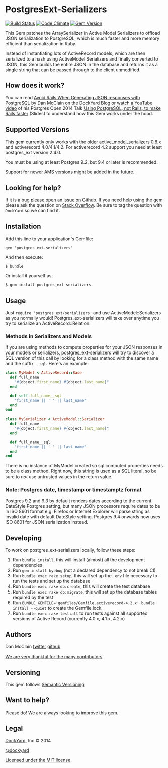 # PostgresExt-Serializers


[![Build
Status](https://secure.travis-ci.org/DockYard/postgres_ext-serializers.png?branch=master)](https://travis-ci.org/DockYard/postgres_ext-serializers)
[![Code
Climate](https://codeclimate.com/github/dockyard/postgres_ext-serializers.png)](https://codeclimate.com/github/dockyard/postgres_ext-serializers)
[![Gem
Version](https://badge.fury.io/rb/postgres_ext-serializers.png)](https://badge.fury.io/rb/postgres_ext-serializers)

This Gem patches the ArraySerializer in Active Model Serializers to offload JSON serialization to PostgreSQL, which is much faster and more memory efficient than serialization in Ruby.

Instead of instantiating lots of ActiveRecord models, which are then serialized to a hash using ActiveModel Serializers and finally converted to JSON, this Gem builds the entire JSON in the database and returns it as a single string that can be passed through to the client unmodified.

## How does it work? ##

You can read [Avoid Rails When Generating JSON responses with PostgreSQL](https://dockyard.com/blog/2014/05/27/avoid-rails-when-generating-json-responses-with-postgresql) by Dan McClain on the DockYard Blog or [watch a YouTube video](https://www.youtube.com/watch?v=tYTw3Jshrqo) of his Postgres Open 2014 Talk [Using PostgreSQL, not Rails, to make Rails faster](http://slides.com/danmcclain/postgresopen-2014) (Slides) to understand how this Gem works under the hood.

## Supported Versions ##

This gem currently only works with the older active\_model\_serializers 0.8.x and activerecord 4.0/4.1/4.2. For activerecord 4.2 support you need at least postgres\_ext version 2.4.0.

You must be using at least Postgres 9.2, but 9.4 or later is recommended.

Support for newer AMS versions might be added in the future.

## Looking for help? ##

If it is a bug [please open an issue on
Github](https://github.com/dockyard/postgres_ext-serializers/issues). If you need
help using the gem please ask the question on
[Stack Overflow](http://stackoverflow.com). Be sure to tag the
question with `DockYard` so we can find it.

## Installation

Add this line to your application's Gemfile:

    gem 'postgres_ext-serializers'

And then execute:

    $ bundle

Or install it yourself as:

    $ gem install postgres_ext-serializers

## Usage

Just `require 'postgres_ext/serializers'` and use
ActiveModel::Serializers as you normally would!
Postgres\_ext-serializers will take over anytime you try to serialize an
ActiveRecord::Relation.

### Methods in Serializers and Models

If you are using methods to compute properties for your JSON responses
in your models or serializers, postgres\_ext-serializers will try to
discover a SQL version of this call by looking for a class method with
the same name and the suffix `__sql`. Here's an example:

```ruby
class MyModel < ActiveRecord::Base
  def full_name
    "#{object.first_name} #{object.last_name}"
  end

  def self.full_name__sql
    "first_name || ' ' || last_name"
  end
end

class MySerializer < ActiveModel::Serializer
  def full_name
    "#{object.first_name} #{object.last_name}"
  end

  def full_name__sql
    "first_name || ' ' || last_name"
  end
end
```

There is no instance of MyModel created so sql computed properties needs to be
a class method. Right now, this string is used as a SQL literal, so be sure to
*not* use untrusted values in the return value.

### Note: Postgres date, timestamp or timestamptz format
Postgres 9.2 and 9.3 by default renders dates according to the current DateStyle
Postgres setting, but many JSON processors require dates to be in ISO 8601
format e.g. Firefox or Internet Explorer will parse string as invalid date with
default DateStyle setting. Postgres 9.4 onwards now uses ISO 8601 for JSON
serialization instead.

## Developing

To work on postgres\_ext-serializers locally, follow these steps:

 1. Run `bundle install`, this will install (almost) all the development
    dependencies
 2. Run `gem install byebug` (not a declared dependency to not break CI)
 3. Run `bundle exec rake setup`, this will set up the `.env` file necessary to run
    the tests and set up the database
 4. Run `bundle exec rake db:create`, this will create the test database
 5. Run `bundle exec rake db:migrate`, this will set up the database tables required
    by the test
 6. Run `BUNDLE_GEMFILE='gemfiles/Gemfile.activerecord-4.2.x' bundle install --quiet` to create the Gemfile.lock.
 7. Run `bundle exec rake test:all` to run tests against all supported versions of Active Record (currently 4.0.x, 4.1.x, 4.2.x)

## Authors

Dan McClain [twitter](http://twitter.com/_danmcclain)
[github](http://github.com/danmcclain)

[We are very thankful for the many contributors](https://github.com/dockyard/postgres_ext-serializers/graphs/contributors)

## Versioning ##

This gem follows [Semantic Versioning](http://semver.org)

## Want to help? ##

Please do! We are always looking to improve this gem.

## Legal ##

[DockYard](http://dockyard.com), Inc &copy; 2014

[@dockyard](http://twitter.com/dockyard)

[Licensed under the MIT license](http://www.opensource.org/licenses/mit-license.php)
